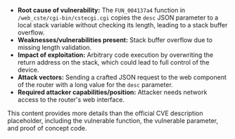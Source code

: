 - **Root cause of vulnerability:** The `FUN_004137a4` function in `/web_cste/cgi-bin/cstecgi.cgi` copies the `desc` JSON parameter to a local stack variable without checking its length, leading to a stack buffer overflow.
- **Weaknesses/vulnerabilities present:** Stack buffer overflow due to missing length validation.
- **Impact of exploitation:** Arbitrary code execution by overwriting the return address on the stack, which could lead to full control of the device.
- **Attack vectors:** Sending a crafted JSON request to the web component of the router with a long value for the `desc` parameter.
- **Required attacker capabilities/position:** Attacker needs network access to the router's web interface.

This content provides more details than the official CVE description placeholder, including the vulnerable function, the vulnerable parameter, and proof of concept code.